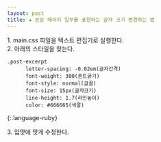 ```yaml
---
layout: post
title: ✚ 본문 페이지 일부를 표현하는 글자 크기 변경하는 법
---  
```


1\. main.css 파일을 텍스트 편집기로 실행한다.  
2\. 아래의 스타일을 찾는다.  

~~~ 
.post-excerpt  
      letter-spacing: -0.02em(글자간격)   
      font-weight: 300(폰트굵기)  
      font-style: normal(글꼴)    
      font-size: 15px(글자크기)    
      line-height: 1.7(라인높이)  
      color: #666665(색깔)  
~~~
{:.language-ruby}

3\. 입맛에 맛게 수정한다.